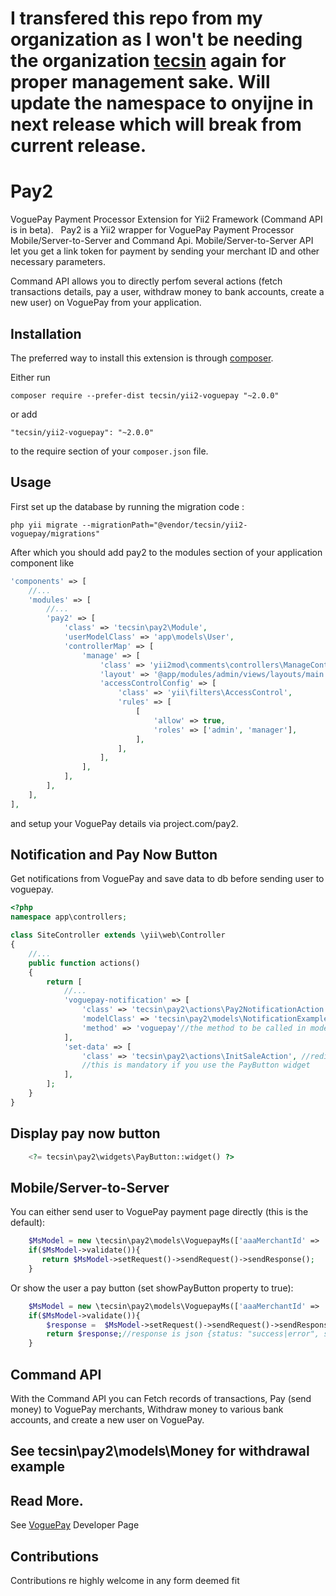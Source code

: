 I transfered this repo from my organization as I won't be needing the organization [tecsin](https://github.com/tecsin) again for proper management sake. Will update the namespace to onyijne in next release which will break from current release.
 ====
 
Pay2
====
VoguePay Payment Processor Extension for Yii2 Framework (Command API is in beta).
 
Pay2 is a Yii2 wrapper for VoguePay Payment Processor Mobile/Server-to-Server and Command Api. Mobile/Server-to-Server API let you get a link token for payment by sending your merchant ID and other necessary parameters. 

Command API allows you to directly perfom several actions (fetch transactions details, pay a user, withdraw money to bank accounts, create a new user) on VoguePay from your application.

Installation
------------

The preferred way to install this extension is through [composer](http://getcomposer.org/download/).

Either run

```
composer require --prefer-dist tecsin/yii2-voguepay "~2.0.0"
```

or add

```
"tecsin/yii2-voguepay": "~2.0.0"
```

to the require section of your `composer.json` file.


Usage
-----

First set up the database by running the migration code :

```
php yii migrate --migrationPath="@vendor/tecsin/yii2-voguepay/migrations"
```

After which you should add pay2 to the modules section of your application component like

```php
'components' => [
    //...
    'modules' => [
        //...
        'pay2' => [
            'class' => 'tecsin\pay2\Module',
            'userModelClass' => 'app\models\User',
            'controllerMap' => [
                'manage' => [
                    'class' => 'yii2mod\comments\controllers\ManageController',
                    'layout' => '@app/modules/admin/views/layouts/main',
                    'accessControlConfig' => [
                        'class' => 'yii\filters\AccessControl',
                        'rules' => [
                            [
                                'allow' => true,
                                'roles' => ['admin', 'manager'],
                            ],
                        ],
                    ],
                ],
            ],
        ],
    ],
],
```

 and setup your VoguePay details via project.com/pay2. 

Notification and Pay Now Button
------

Get notifications from VoguePay and save data to db before sending user to voguepay.

```php
<?php
namespace app\controllers;

class SiteController extends \yii\web\Controller
{
    //...
    public function actions()
    {
        return [
            //...
            'voguepay-notification' => [
                'class' => 'tecsin\pay2\actions\Pay2NotificationAction', // see this class if you will change anything for better explanations
                'modelClass' => 'tecsin\pay2\models\NotificationExample'//this is the default model to run for every notification 
                'method' => 'voguepay'//the method to be called in modelClass, and must have a parameter which should be an array of transaction from voguepay
            ],
            'set-data' => [
                'class' => 'tecsin\pay2\actions\InitSaleAction', //redirects user to voguepay payment page after saving the pay now form data to db
                //this is mandatory if you use the PayButton widget
            ],
        ];
    }
}
```

Display pay now button
----

```php
    <?= tecsin\pay2\widgets\PayButton::widget() ?>
```

Mobile/Server-to-Server
-----

You can either send user to VoguePay payment page directly (this is the default):

```php
    $MsModel = new \tecsin\pay2\models\VoguepayMs(['aaaMerchantId' => '11111', 'mmmMemo' => 'one sparklyn yellow wedding dress', 'tttTotalCost' => '200310', 'rrrMerchantRef' => time().mt_rand(0,999999999)]);
    if($MsModel->validate()){
       return $MsModel->setRequest()->sendRequest()->sendResponse();
    } 
```

Or show the user a pay button (set showPayButton property to true):

```php
    $MsModel = new \tecsin\pay2\models\VoguepayMs(['aaaMerchantId' => '11111', 'mmmMemo' => 'one sparklyn yellow wedding dress', 'tttTotalCost' => '200310', 'rrrMerchantRef' => time().mt_rand(0,999999999), 'showPayButton' => true]);
    if($MsModel->validate()){
        $response =  $MsModel->setRequest()->sendRequest()->sendResponse();
        return $response;//response is json {status: "success|error", success|error : { message: "https://www.voguepay.com/payment-url|errorMesssge"}}
    } 
```

Command API
-----

With the Command API you can Fetch records of transactions, Pay (send money) to VoguePay merchants, Withdraw money to various bank accounts, and create a new user on VoguePay.

See tecsin\pay2\models\Money for withdrawal example
---

## Read More.
 
See [VoguePay](https://voguepay.com/developers) Developer Page

Contributions
-----

Contributions re highly welcome in any form deemed fit

